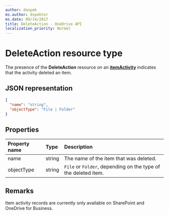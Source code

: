 ```yaml
---
author: daspek
ms.author: dspektor
ms.date: 09/14/2017
title: DeleteAction - OneDrive API
localization_priority: Normal
---
```

# DeleteAction resource type

The presence of the **DeleteAction** resource on an [**itemActivity**][activity] indicates that the activity deleted an item.

[activity]: itemActivity.md

## JSON representation

<!-- {
  "blockType": "resource",
  "optionalProperties": [ ],
  "@type": "microsoft.graph.deleteAction"
}-->

```json
{
  "name": "string",
  "objectType": "File | Folder"
}
```

## Properties

| Property name | Type   | Description
|:--------------|:-------|:----------------------------------------------------
| name          | string | The name of the item that was deleted.
| objectType    | string | `File` or `Folder`, depending on the type of the deleted item.

## Remarks

Item activity records are currently only available on SharePoint and OneDrive for Business.

<!-- {
  "type": "#page.annotation",
  "description": "The DeleteAction object provides information about the deletion of an item.",
  "keywords": "activities,activity,action,delete,deletion",
  "section": "documentation",
  "suppressions": [
    "Warning: /resources/deleteAction.md:
      Found potential enums in resource example that weren't defined in a table:(File,Folder) are in resource, but () are in table"
  ],
  "tocPath": "Resources/DeleteAction"
} -->
